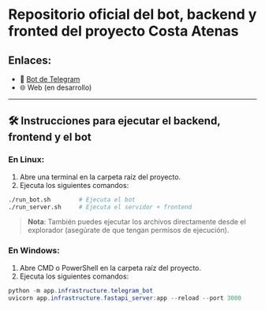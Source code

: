 # Repositorio oficial del bot, backend y fronted del proyecto Costa Atenas

## Enlaces:
- 🤖 [Bot de Telegram](https://t.me/test_509_bot)
- 🌐 Web (en desarrollo)

---

## 🛠️ Instrucciones para ejecutar el backend, frontend y el bot

### En Linux:
1. Abre una terminal en la carpeta raíz del proyecto.
2. Ejecuta los siguientes comandos:

```bash
./run_bot.sh        # Ejecuta el bot
./run_server.sh     # Ejecuta el servidor + frontend
````

> **Nota**: También puedes ejecutar los archivos directamente desde el explorador (asegúrate de que tengan permisos de ejecución).

### En Windows:

1. Abre CMD o PowerShell en la carpeta raíz del proyecto.
2. Ejecuta los siguientes comandos:

```powershell
python -m app.infrastructure.telegram_bot
uvicorn app.infrastructure.fastapi_server:app --reload --port 3000
```
